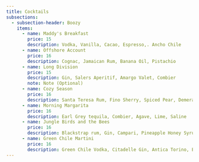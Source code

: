 ```yaml
---
title: Cocktails
subsections:
  - subsection-header: Boozy
    items:
      - name: Maddy's Breakfast
        price: 15
        description: Vodka, Vanilla, Cacao, Espresso,. Ancho Chile
      - name: Offshore Account
        price: 16
        description: Cognac, Jamaican Rum, Banana Oil, Pistachio
      - name: Long Division
        price: 15
        description: Gin, Salers Aperitif, Amargo Valet, Combier
        note: Note (Optional)
      - name: Cozy Season
        price: 16
        description: Santa Teresa Rum, Fino Sherry, Spiced Pear, Demerara, Mole Bitters
      - name: Morning Margarita
        price: 16
        description: Earl Grey tequila, Combier, Agave, Lime, Saline
      - name: Jungle Birds and the Bees
        price: 16
        description: Blackstrap rum, Gin, Campari, Pineapple Honey Syrup, lemon
      - name: Green Chile Martini
        price: 16
        description: Green Chile Vodka, Citadelle Gin, Antica Torino, Elixir Vegetal
---
```

